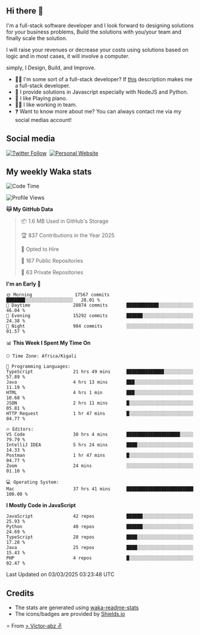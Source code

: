 ## Hi there 👋
I'm a full-stack software developer and I look forward to designing solutions for your business problems, Build the solutions with you/your team and finally scale the solution.

I will raise your revenues or decrease your costs using solutions based on logic and in most cases, it will involve a computer.

simply, I Design, Build, and Improve.

- 👨‍💻 I'm some sort of a full-stack developer? If [this](https://www.w3schools.com/whatis/whatis_fullstack.asp) description makes me a full-stack developer.
- 🌱 I provide solutions in Javascript especially with NodeJS and Python. 
- 🎹 I like Playing piano.
- 👯‍♀️ I like working in team.
- ❓ Want to know more about me? You can always contact me via my social medias account!

## Social media
[![Twitter Follow](https://img.shields.io/twitter/follow/vicky_abz?color=%231DA1F2&label=Twitter&style=for-the-badge&logo=twitter&logoColor=ffffff)](https://twitter.com/vicky_abz)
‎‎ [![Personal Website](https://img.shields.io/static/v1?label=visit&message=victor-abz.com&color=%235F021F&style=for-the-badge)](https://victor-abz.com/)

## My weekly Waka stats
<!--START_SECTION:waka-->
![Code Time](http://img.shields.io/badge/Code%20Time-1%2C202%20hrs-blue)

![Profile Views](http://img.shields.io/badge/Profile%20Views-0-blue)

**🐱 My GitHub Data** 

> 📦 1.6 MB Used in GitHub's Storage 
 > 
> 🏆 837 Contributions in the Year 2025
 > 
> 💼 Opted to Hire
 > 
> 📜 167 Public Repositories 
 > 
> 🔑 63 Private Repositories 
 > 
**I'm an Early 🐤** 

```text
🌞 Morning                17567 commits       ███████░░░░░░░░░░░░░░░░░░   28.01 % 
🌆 Daytime                28874 commits       ████████████░░░░░░░░░░░░░   46.04 % 
🌃 Evening                15292 commits       ██████░░░░░░░░░░░░░░░░░░░   24.38 % 
🌙 Night                  984 commits         ░░░░░░░░░░░░░░░░░░░░░░░░░   01.57 % 
```


📊 **This Week I Spent My Time On** 

```text
🕑︎ Time Zone: Africa/Kigali

💬 Programming Languages: 
TypeScript               21 hrs 49 mins      ██████████████░░░░░░░░░░░   57.89 % 
Java                     4 hrs 13 mins       ███░░░░░░░░░░░░░░░░░░░░░░   11.19 % 
HTML                     4 hrs 1 min         ███░░░░░░░░░░░░░░░░░░░░░░   10.68 % 
JSON                     2 hrs 11 mins       █░░░░░░░░░░░░░░░░░░░░░░░░   05.81 % 
HTTP Request             1 hr 47 mins        █░░░░░░░░░░░░░░░░░░░░░░░░   04.77 % 

🔥 Editors: 
VS Code                  30 hrs 4 mins       ████████████████████░░░░░   79.79 % 
IntelliJ IDEA            5 hrs 24 mins       ████░░░░░░░░░░░░░░░░░░░░░   14.33 % 
Postman                  1 hr 47 mins        █░░░░░░░░░░░░░░░░░░░░░░░░   04.77 % 
Zoom                     24 mins             ░░░░░░░░░░░░░░░░░░░░░░░░░   01.10 % 

💻 Operating System: 
Mac                      37 hrs 41 mins      █████████████████████████   100.00 % 
```

**I Mostly Code in JavaScript** 

```text
JavaScript               42 repos            ██████░░░░░░░░░░░░░░░░░░░   25.93 % 
Python                   40 repos            ██████░░░░░░░░░░░░░░░░░░░   24.69 % 
TypeScript               28 repos            ████░░░░░░░░░░░░░░░░░░░░░   17.28 % 
Java                     25 repos            ████░░░░░░░░░░░░░░░░░░░░░   15.43 % 
PHP                      4 repos             █░░░░░░░░░░░░░░░░░░░░░░░░   02.47 % 
```




 Last Updated on 03/03/2025 03:23:48 UTC
<!--END_SECTION:waka-->

## Credits
- The stats are generated using [waka-readme-stats](https://github.com/anmol098/waka-readme-stats)
- The icons/badges are provided by [Shields.io](https://shields.io/)

⭐️ From [> Victor-abz ✌](https://victor-abz.com/)
